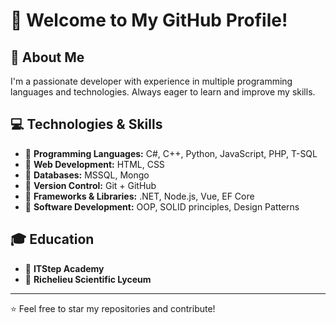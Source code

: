 # 👋 Welcome to My GitHub Profile!

## 🚀 About Me
I'm a passionate developer with experience in multiple programming languages and technologies. Always eager to learn and improve my skills.

## 💻 Technologies & Skills
- 🔹 **Programming Languages:** C#, C++, Python, JavaScript, PHP, T-SQL
- 🔹 **Web Development:** HTML, CSS  
- 🔹 **Databases:** MSSQL, Mongo
- 🔹 **Version Control:** Git + GitHub  
- 🔹 **Frameworks & Libraries:** .NET, Node.js, Vue, EF Core
- 🔹 **Software Development:** OOP, SOLID principles, Design Patterns  

## 🎓 Education
- 🏫 **ITStep Academy**  
- 🏫 **Richelieu Scientific Lyceum**  

---
⭐ Feel free to star my repositories and contribute!
